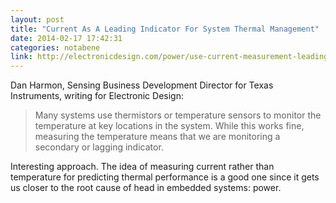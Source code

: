 ```yaml
---
layout: post
title: "Current As A Leading Indicator For System Thermal Management"
date: 2014-02-17 17:42:31
categories: notabene
link: http://electronicdesign.com/power/use-current-measurement-leading-indicator-system-thermal-management
---
```


Dan Harmon, Sensing Business Development Director for Texas Instruments, writing for Electronic Design:

> Many systems use thermistors or temperature sensors to monitor the temperature at key locations in the system. While this works fine, measuring the temperature means that we are monitoring a secondary or lagging indicator. 

Interesting approach. The idea of measuring current rather than temperature for predicting thermal performance is a good one since it gets us closer to the root cause of head in embedded systems: power.

